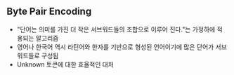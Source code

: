 ## Byte Pair Encoding 

- "단어는 의미를 가진 더 작은 서브워드들의 조합으로 이루어 진다."는 가정하에 적용되는 알고리즘
- 영어나 한국어 역시 라틴어와 한자를 기반으로 형성된 언어이기에 많은 단어가 서브워드들로 구성됨
- Unknown 토큰에 대한 효율적인 대처




